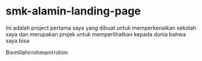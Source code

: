 # smk-alamin-landing-page

Ini adalah project pertama saya yang dibuat untuk memperkenalkan sekolah saya dan merupakan projek untuk memperlihatkan kepada dunia bahwa saya bisa

Bismillahirrohmanirrohim
